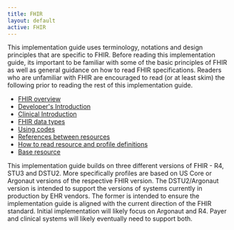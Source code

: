 ```yaml
---
title: FHIR
layout: default
active: FHIR
---
```


This implementation guide uses terminology, notations and design principles that are specific to FHIR. Before reading this implementation guide, its important to be familiar with some of the basic principles of FHIR as well as general guidance on how to read FHIR specifications. Readers who are unfamiliar with FHIR are encouraged to read (or at least skim) the following prior to reading the rest of this implementation guide.

   - [FHIR overview](http://build.fhir.org/overview.html)
   - [Developer's Introduction](http://build.fhir.org/overview-dev.html) 
   - [Clinical Introduction](http://build.fhir.org/overview-clinical.html)
   - [FHIR data types](http://build.fhir.org/datatypes.html)
   - [Using codes](http://build.fhir.org/terminologies.html)
   - [References between resources](http://build.fhir.org/references.html)
   - [How to read resource and profile definitions](http://build.fhir.org/formats.html)
   - [Base resource](http://build.fhir.org/resource.html)
   
This implementation guide builds on three different versions of FHIR - R4, STU3 and DSTU2. More specifically profiles are based on US Core or Argonaut versions of the respective FHIR version. The DSTU2/Argonaut version is intended to support the versions of systems currently in production by EHR vendors. The former is intended to ensure the implementation guide is aligned with the current direction of the FHIR standard. Initial implementation will likely focus on Argonaut and R4. Payer and clinical systems will likely eventually need to support both.   
